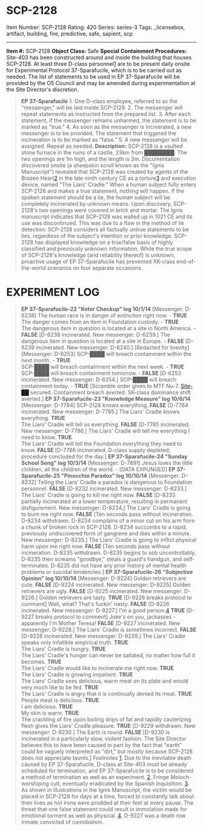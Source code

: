 # SCP-2128
Item Number: SCP-2128
Rating: 420
Series: series-3
Tags: _licensebox, artifact, building, fire, predictive, safe, sapient, scp

---

**Item #:** SCP-2128
**Object Class:** Safe
**Special Containment Procedures:** Site-403 has been constructed around and inside the building that houses SCP-2128.
At least three D-class personnel[1](javascript:;) are to be present daily onsite for Experimental Protocol 37-Sparafucile, which is to be carried out as needed. The list of statements to be used in EP 37-Sparafucile will be provided by the O5 Council and may be amended during experimentation at the Site Director's discretion.
> **EP 37-Sparafucile**
> 1\. One D-class employee, referred to as the "messenger," will be laid inside SCP-2128.
> 2\. The messenger will repeat statements as instructed from the prepared list.
> 3\. After each statement, if the messenger remains unharmed, the statement is to be marked as "true."
> 4\. As soon as the messenger is incinerated, a new messenger is to be provided. The statement that triggered the incineration is to be marked as "false."
> 5\. A new messenger will be assigned. Repeat as needed.
**Description:** SCP-2128 is a vaulted stone furnace in the ruins of a castle, 23km from ████████. The two openings are 1m high, and the length is 3m. Documentation discovered onsite (a sheepskin scroll known as the "Ignis Manuscript") revealed that SCP-2128 was created by agents of the Brazen Heart[2](javascript:;) in the late ninth century CE as a torture[3](javascript:;) and execution device, named "The Liars' Cradle."
When a human subject fully enters SCP-2128 and makes a true statement, nothing will happen. If the spoken statement should be a lie, the human subject will be completely incinerated by unknown means.
Upon discovery, SCP-2128's two openings were covered in brick and mortar. The Ignis manuscript indicates that SCP-2128 was walled up in 1021 CE and its use was discontinued. This was due to a flaw in the method of lie detection: SCP-2128 considers all factually untrue statements to be lies, regardless of the subject's intention or prior knowledge.
SCP-2128 has displayed knowledge on a true/false basis of highly classified and previously unknown information. While the true scope of SCP-2128's knowledge (and reliability thereof) is unknown, proactive usage of EP 37-Sparafucile has prevented XK-class end-of-the-world scenarios on four separate occasions.
# EXPERIMENT LOG
> **EP 37-Sparafucile-22 "Keter Checkup" log 10/1/14**
> [Messenger: D-6238]
> The human race is in danger of extinction right now. - **TRUE**  
>  The danger comes from an item in Foundation custody. - **TRUE**  
>  The dangerous item in question is located at a site in North America. - **FALSE**
> [D-6238 incinerated. New messenger: D-6239.]
> The dangerous item in question is located at a site in Europe. - **FALSE**
> [D-6239 incinerated. New messenger: D-6240.]
> [Redacted for brevity]
> [Messenger: D-6253]
> SCP-████ will breach containment within the next month. - **TRUE**  
>  SCP-████ will breach containment within the next week. - **TRUE**  
>  SCP-████ will breach containment tomorrow. - **FALSE**
> [D-6253 incinerated. New messenger: D-6254.]
> SCP-████ will breach containment today. - **TRUE**
> [Scramble order given to MTF Nu-7. [Site-██](/scp-752) secured. Containment breach averted. SK-class dominance shift averted.]
> **EP 37-Sparafucile-23 "Knowledge Measure" log 10/6/14**
> [Messenger: D-7784]
> SCP-2128 knows everything. **FALSE**
> [D-7784 incinerated. New messenger: D-7785.]
> The Liars' Cradle knows everything. **TRUE**  
>  The Liars' Cradle will tell us everything. **FALSE**
> [D-7785 incinerated. New messenger: D-7786.]
> The Liars' Cradle will tell me everything I need to know. **TRUE**  
>  The Liars' Cradle will tell the Foundation everything they need to know. **FALSE**
> [D-7786 incinerated. D-class supply depleted; procedure concluded for the day.]
> **EP 37-Sparafucile-24 "Sunday School Song" log 10/3/14**
> [Messenger: D-7891]
> Jesus loves the little children, all the children of the world. - [DATA EXPUNGED]
> **EP 37-Sparafucile-25 "Pinocchio Paradox" log 10/10/14**
> [Messenger: D-8232]
> Telling the Liars' Cradle a paradox is dangerous to Foundation personnel. **FALSE**
> [D-8232 incinerated. New messenger: D-8233.]
> The Liars' Cradle is going to kill me right now. **FALSE**
> [D-8233 partially incinerated at a lower temperature, resulting in permanent disfigurement. New messenger: D-8234.]
> The Liars' Cradle is going to burn me right now. **FALSE**
> [Ten seconds pass without incineration. D-8234 withdrawn. D-8234 complains of a minor cut on his arm from a chunk of broken rock in SCP-2128. D-8234 succumbs to a rapid, previously undiscovered form of gangrene and dies within a minute. New messenger: D-8235.]
> The Liars' Cradle is going to inflict physical harm upon me right now. **FALSE**
> [Ten seconds pass without incineration. D-8235 withdrawn. D-8235 begins to sob uncontrollably. D-8235 then screams "goodbye," steals a guard's handgun, and self-terminates. D-8235 did not have any prior history of mental health problems or suicidal tendencies.]
> **EP 37-Sparafucile-26 "Subjective Opinion" log 10/10/14**
> [Messenger: D-9224]
> Golden retrievers are cute. **FALSE**
> [D-9224 incinerated. New messenger: D-9225]
> Golden retrievers are ugly. **FALSE**
> [D-9225 incinerated. New messenger: D-9226.]
> Golden retrievers are tasty. **TRUE**
> [D-9226 breaks protocol to comment] Wait, what? That's fuckin' nasty. **FALSE**
> [D-9226 incinerated. New messenger: D-9227.]
> I'm a good person.[4](javascript:;) **TRUE**
> [D-9227 breaks protocol to comment] Joke's on you, jackasses - apparently I'm Mother Teresa! **FALSE**
> [D-9227 incinerated. New messenger: D-9228.]
> The Liars' Cradle is sometimes incorrect. **FALSE**
> [D-9228 incinerated. New messenger: D-9229.]
> The Liars' Cradle speaks only infallible empirical truth. **TRUE**  
>  The Liars' Cradle is hungry. **TRUE**  
>  The Liars' Cradle's hunger can never be satiated, no matter how full it becomes. **TRUE**  
>  The Liars' Cradle would like to incinerate me right now. **TRUE**  
>  The Liars' Cradle is growing impatient. **TRUE**  
>  The Liars' Cradle sees delicious, warm meat on its plate and would very much like to be fed. **TRUE**  
>  The Liars' Cradle is angry that it is continually denied its meat. **TRUE**  
>  People meat is delicious. **TRUE**  
>  I am delicious. **TRUE**  
>  My skin is warm. **TRUE**  
>  The crackling of fire upon boiling drips of fat and rapidly cauterizing flesh gives the Liars' Cradle pleasure. **TRUE**
> [D-9229 withdrawn. New messenger: D-9230.]
> The Earth is round. **FALSE**
> [D-9230 is incinerated in a particularly slow, violent fashion. The Site Director believes this to have been caused in part by the fact that "earth" could be vaguely interpreted as "dirt," but mostly because SCP-2128 does not appreciate taunts.]
Footnotes
[1](javascript:;). Due to the inevitable death caused by EP 37-Sparafucile, D-class at Site-403 must be already scheduled for termination, and EP 37-Sparafucile is to be considered a method of termination as well as an experiment.
[2](javascript:;). Fringe Moloch-worshiping cult, eventually eradicated by the Spanish Inquisition.
[3](javascript:;). As shown in illustrations in the Ignis Manuscript, the victim would be placed in SCP-2128 for days at a time, forced to constantly talk about their lives as hot irons were prodded at their feet at every pause. The threat that one false statement could result in immolation made for emotional torment as well as physical.
[4](javascript:;). D-9227 was a death row inmate convicted of cannibalism.